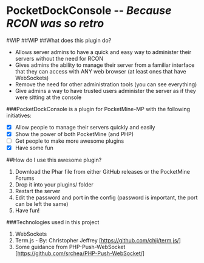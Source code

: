PocketDockConsole -- *Because RCON was so retro*
=================
#WIP
##WIP
##What does this plugin do?
- Allows server admins to have a quick and easy way to administer their servers without the need for RCON
- Gives admins the ability to manage their server from a familiar interface that they can access with ANY web browser (at least ones that have WebSockets)
- Remove the need for other administration tools (you can see everything)
- Give admins a way to have trusted users administer the server as if they were sitting at the console

###PocketDockConsole is a plugin for PocketMine-MP with the following initiatives:
- [x] Allow people to manage their servers quickly and easily
- [x] Show the power of both PocketMine (and PHP)
- [ ] Get people to make more awesome plugins
- [x] Have some fun

##How do I use this awesome plugin?
1. Download the Phar file from either GitHub releases or the PocketMine Forums
2. Drop it into your plugins/ folder
3. Restart the server
4. Edit the password and port in the config (password is important, the port can be left the same)
5. Have fun!

###Technologies used in this project

1. WebSockets
2. Term.js - By: Christopher Jeffrey [https://github.com/chjj/term.js/]
3. Some guidance from PHP-Push-WebSocket [https://github.com/srchea/PHP-Push-WebSocket/]
